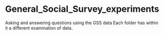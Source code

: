 # General_Social_Survey_experiments
Asking and answering questions using the GSS data
Each folder has within it a different examination of data.
